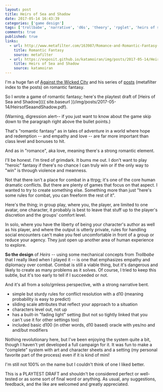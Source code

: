 ```yaml
---
layout: post
title: Heirs of Sea and Shadow
date: 2017-05-14 16:43:39
categories: ['game design']
tags: ['trollbabe', 'narrative', 'd6s', 'theory', 'rpglet', 'heirs of sea and shadow']
comments: true
published: true
links:
  - url: http://www.metafilter.com/163987/Romance-and-Romantic-Fantasy-in-Tabletop-Roleplaying-Games
    title: Romantic Fantasy
    source: metafilter
  - url: https://exposit.github.io/katamoiran/img/posts/2017-05-14/HeirsofSeaandShadow.pdf
    title: Heirs of Sea and Shadow
    source: katamoiran
---
```


I'm a huge fan of [Against the Wicked City](http://udan-adan.blogspot.co.uk/) and his series of [posts](http://www.metafilter.com/163987/Romance-and-Romantic-Fantasy-in-Tabletop-Roleplaying-Games) (metafilter index to the posts) on romantic fantasy.

So I wrote a game of romantic fantasy; here's the playtest draft of [Heirs of Sea and Shadow]({{ site.baseurl }}/img/posts/2017-05-14/HeirsofSeaandShadow.pdf).

<!--more-->

(Warning, digression alert-- if you just want to know about the game skip down to the paragraph right above the bullet points.)

That's "romantic fantasy" as in tales of adventure in a world where hope and redemption -- and empathy and love -- are far more important than class level and bonuses to hit.

And as in "romance", aka love, meaning there's a strong romantic element.

I'll be honest. I'm tired of grimdark. It bums me out. I don't want to play "heroic" fantasy if there's no chance I can truly win or if the only way to "win" is through violence and meanness.

Not that there isn't a place for combat in a ttrpg; it's one of the core human dramatic conflicts. But there are plenty of games that focus on that aspect. I wanted to try to create something else. Something more than just "here's some rules for combat, you can freeform the rest of it".

Here's the thing; in group play, where you, the player, are limited to one avatar, one character, it probably is best to leave that stuff up to the player's discretion and the groups' comfort level.

In solo, where you have the liberty of being your character's author as well as his player, and where the output is utterly private, rules for handling social encounters can't make you feel uncomfortable in front of a group or reduce your agency. They just open up another area of human experience to explore.

**So the design** of *Heirs* -- using some mechanical concepts from *Trollbabe* that I really liked when I played it -- is one that emphasizes empathy and diplomacy over combat. Combat is still a viable thing, but it's dangerous and likely to create as many problems as it solves. Of course, I tried to keep this subtle, but it's too early to tell if I succeeded or not.

And it's all from a solo/gmless perspective, with a strong narrative bent.

* simple but sturdy rules for conflict resolution with a d10 (meaning probability is easy to predict)
* sliding scale attributes that reflect your approach to a situation
* characters level out, not up
* has a built-in "fading light" setting (but not so tightly linked that you can't use it for other settings too)
* included basic d100 (in other words, d10 based) oracle with yes/no and and/but modifiers

Nothing revolutionary here, but I've been enjoying the system quite a bit, though I haven't yet developed a full campaign for it. It was fun to make a "complete" system with art and character sheets and a setting (my personal favorite part of the process) even if it is kind of mini!

I'm still not 100% on the name but I couldn't think of one I liked better.

This is a PLAYTEST DRAFT and shouldn't be considered perfect or well-tested or as some sort of final word or anything. As usual, any suggestions, feedback, and the like are welcomed and greatly appreciated.
